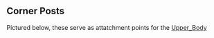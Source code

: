 ## Corner Posts

Pictured below, these serve as attatchment points for the [Upper_Body](../Upper_Body/outline.md)


